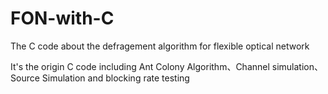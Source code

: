 # FON-with-C
The C code about the defragement algorithm for flexible optical network

It's the origin C code including Ant Colony Algorithm、Channel simulation、Source Simulation and blocking rate testing 
